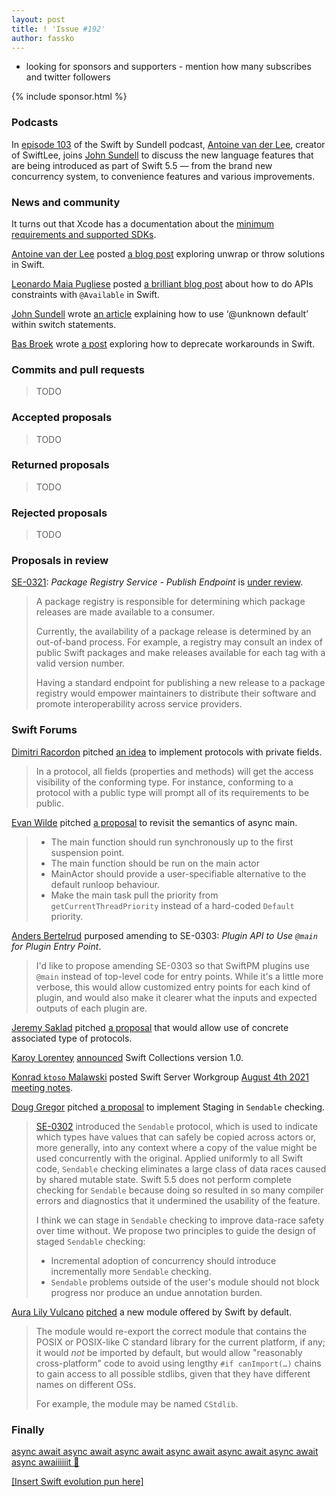 ```yaml
---
layout: post
title: ! 'Issue #192'
author: fassko
---
```


* looking for sponsors and supporters - mention how many subscribes and twitter followers

<!--excerpt-->

{% include sponsor.html %}

### Podcasts

In [episode 103](https://www.swiftbysundell.com/podcast/103/) of the Swift by Sundell podcast, [Antoine van der Lee](https://twitter.com/twannl), creator of SwiftLee, joins [John Sundell](https://twitter.com/johnsundell) to discuss the new language features that are being introduced as part of Swift 5.5 — from the brand new concurrency system, to convenience features and various improvements.

### News and community

It turns out that Xcode has a documentation about the [minimum requirements and supported SDKs](https://developer.apple.com/support/xcode/#minimum-requirements).

[Antoine van der Lee](https://www.twitter.com/twannl) posted [a blog post](https://www.avanderlee.com/swift/unwrap-or-throw/) exploring unwrap or throw solutions in Swift.

[Leonardo Maia Pugliese](https://twitter.com/Leo_Pugliese) posted [a brilliant blog post](https://holyswift.app/how-to-do-apis-constraints-with-available-in-swift) about how to do APIs constraints with `@Available` in Swift.

[John Sundell](https://twitter.com/johnsundell) wrote [an article](https://www.swiftbysundell.com/articles/using-an-unknown-default-case-within-a-switch-statement/) explaining how to use ‘@unknown default’ within switch statements.

[Bas Broek](https://www.twitter.com/basthomas) wrote [a post](https://www.basbroek.nl/deprecating-workarounds) exploring how to deprecate workarounds in Swift.

### Commits and pull requests

> TODO

### Accepted proposals

> TODO

### Returned proposals

> TODO

### Rejected proposals

> TODO

### Proposals in review

[SE-0321](https://github.com/apple/swift-evolution/blob/main/proposals/0321-package-registry-publish.md): *Package Registry Service - Publish Endpoint* is [under review](https://forums.swift.org/t/se-0321-package-registry-service-publish-endpoint/51286).

> A package registry is responsible for determining which package releases are made available to a consumer.
> 
> Currently, the availability of a package release is determined by an out-of-band process. For example, a registry may consult an index of public Swift packages and make releases available for each tag with a valid version number.
> 
> Having a standard endpoint for publishing a new release to a package registry would empower maintainers to distribute their software and promote interoperability across service providers.

### Swift Forums

[Dimitri Racordon](https://forums.swift.org/u/alvae) pitched [an idea](https://forums.swift.org/t/pitch-protocols-with-private-fields/51209) to implement protocols with private fields.

> In a protocol, all fields (properties and methods) will get the access visibility of the conforming type. For instance, conforming to a protocol with a public type will prompt all of its requirements to be public.

[Evan Wilde](https://forums.swift.org/u/etcwilde) pitched [a proposal](https://forums.swift.org/t/pitch-revisit-the-semantics-of-async-main/51254) to revisit the semantics of async main.

> * The main function should run synchronously up to the first suspension point.
> * The main function should be run on the main actor
> * MainActor should provide a user-specifiable alternative to the default runloop behaviour.
> * Make the main task pull the priority from `getCurrentThreadPriority` instead of a hard-coded `Default` priority.

[Anders Bertelrud](https://forums.swift.org/u/abertelrud) purposed amending to SE-0303: *Plugin API to Use `@main` for Plugin Entry Point*.

> I'd like to propose amending SE-0303 so that SwiftPM plugins use `@main` instead of top-level code for entry points.  While it's a little more verbose, this would allow customized entry points for each kind of plugin, and would also make it clearer what the inputs and expected outputs of each plugin are.

[Jeremy Saklad](https://forums.swift.org/u/saklad5) pitched [a proposal](https://forums.swift.org/t/allow-use-of-concrete-associated-type-of-protocols/51277) that would allow use of concrete associated type of protocols.

[Karoy Lorentey](https://twitter.com/lorentey) [announced](https://forums.swift.org/t/announcement-planning-for-swift-collections-v1-0/51321) Swift Collections version 1.0.

[Konrad `ktoso` Malawski](https://forums.swift.org/u/ktoso) posted Swift Server Workgroup [August 4th 2021 meeting notes](https://forums.swift.org/t/august-4th-2021/51315).

[Doug Gregor](https://twitter.com/dgregor79) pitched [a proposal](https://forums.swift.org/t/pitch-staging-in-sendable-checking/51341) to implement Staging in `Sendable` checking.

> [SE-0302](https://github.com/apple/swift-evolution/blob/main/proposals/0302-concurrent-value-and-concurrent-closures.md) introduced the `Sendable` protocol, which is used to indicate which types have values that can safely be copied across actors or, more generally, into any context where a copy of the value might be used concurrently with the original. Applied uniformly to all Swift code, `Sendable` checking eliminates a large class of data races caused by shared mutable state. Swift 5.5 does not perform complete checking for `Sendable` because doing so resulted in so many compiler errors and diagnostics that it undermined the usability of the feature.
> 
> I think we can stage in `Sendable` checking to improve data-race safety over time without. We propose two principles to guide the design of staged `Sendable` checking:
> 
> * Incremental adoption of concurrency should introduce incrementally more `Sendable` checking.
> * `Sendable` problems outside of the user's module should not block progress nor produce an undue annotation burden.

[Aura Lily Vulcano](https://forums.swift.org/u/millenomi) [pitched](https://forums.swift.org/t/pitch-the-cstdlib-module/51373) a new module offered by Swift by default.

> The module would re-export the correct module that contains the POSIX or POSIX-like C standard library for the current platform, if any; it would _not_ be imported by default, but would allow "reasonably cross-platform" code to avoid using lengthy `#if canImport(…)` chains to gain access to all possible stdlibs, given that they have different names on different OSs.
> 
> For example, the module may be named `CStdlib`.

### Finally

[async await async await async await async await async await async await async awaiiiiiit 🎵](https://twitter.com/aligatr/status/1428285367933972480)


[[Insert Swift evolution pun here]](https://twitter.com/gregheo/status/1429121397142351872)